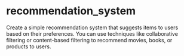 # recommendation_system
Create a simple recommendation system that suggests items to users based on their preferences. You can use techniques like collaborative filtering or content-based filtering to recommend movies, books, or products to users.

